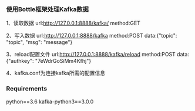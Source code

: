 ### 使用Bottle框架处理Kafka数据
1、读取数据 
    url:http://127.0.0.1:8888/kafka/<topic>
    method:GET
    
2、写入数据 
    url:http://127.0.0.1:8888/kafka
    method:POST
    data:{"topic": "topic", "msg": "message"}

3、reload配置文件 
    url:http://127.0.0.1:8888/kafka/reload
    method:POST
    data:{"authkey": "7eWdrGoSiMm4Kfhj"}

4、kafka.conf为连接kafka所需的配置信息 

### Requirements 
python==3.6 
kafka-python3==3.0.0 
